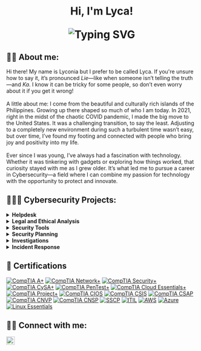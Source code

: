 <h1 align="center">Hi, I'm Lyca!<br/>
<p align="center">
  <img src="https://readme-typing-svg.demolab.com?font=Fira+Code&pause=1000&color=22D3EE&center=true&vCenter=true&width=435&lines=Security+Enthusiast;Lifelong+Learner;Cybersecurity+Professional;SOC+Analyst;Privacy+Advocate;Incident+Responder;Risk+Mitigator;Blue+Team+Specialist" alt="Typing SVG"/>
</p>


<h2> 👋🏻 About me:</h2>

Hi there! My name is Lyconia but I prefer to be called Lyca. If you're unsure how to say it, it’s pronounced <i>Lie</i>—like when someone isn’t telling the truth—and <i>Ka</i>. I know it can be tricky for some people, so don’t even worry about it if you get it wrong! <br/><br/>A little about me: I come from the beautiful and culturally rich islands of the Philippines. Growing up there shaped so much of who I am today. In 2021, right in the midst of the chaotic COVID pandemic, I made the big move to the United States. It was a challenging transition, to say the least. Adjusting to a completely new environment during such a turbulent time wasn’t easy, but over time, I’ve found my footing and connected with people who bring joy and positivity into my life. <br/><br/>Ever since I was young, I’ve always had a fascination with technology. Whether it was tinkering with gadgets or exploring how things worked, that curiosity stayed with me as I grew older. It’s what led me to pursue a career in Cybersecurity—a field where I can combine my passion for technology with the opportunity to protect and innovate.

<h2>👩🏻‍💻 Cybersecurity Projects:</h2>

<details>
  <summary><b>Helpdesk</b></summary>
  <ul>
    <li><a href="https://github.com/lycaleynes/Helpdesk-Homelab" target="_blank">Helpdesk Homelab</a> - Guide for setting up and managing a Windows Server 2016 environment using VirtualBox.</li> 
    <li><a href="https://github.com/lycaleynes/Jira" target="_blank">Jira</a> - Guide for installing and setting up a free Jira ticketing system using Atlassian’s free tier.</li> 
  </ul>
</details>

<details>
  <summary><b>Legal and Ethical Analysis</b></summary>
  <ul>
    <li><a href="https://github.com/lycaleynes/Legal-Analysis" target="_blank">Legal Analysis</a> - Ensured compliance, reduced threats, and created disaster recovery plans.</li> 
    <li><a href="https://github.com/lycaleynes/Ethics-and-Cybersecurity" target="_blank">Ethics and Cybersecurity</a> - Analyzed ethical security issues and created a training plan to raise awareness and prevent risks.</li>
  </ul>
</details>

<details>
  <summary><b>Security Tools</b></summary>
  <ul>
    <li><a href="https://github.com/lycaleynes/Nmap" target="_blank">Nmap</a> - Used Nmap to scan a network, identified key vulnerabilities, and recommended security improvements.</li>
    <li><a href="https://github.com/lycaleynes/Wireshark" target="_blank">Wireshark</a> - Analyzed network traffic with Wireshark and recommended security fixes.</li>
    <li><a href="https://github.com/lycaleynes/Splunk" target="_blank">Splunk</a> - Created a Splunk install guide and used it to analyze DNS logs for detecting network threats.</li>
    <li><a href="https://github.com/lycaleynes/Nessus" target="_blank">Nessus</a> - Used Nexus Essentials to scan for vulnerabilities and recommend fixes to secure the network.</li>
    <li><a href="https://github.com/lycaleynes/Forensic-Investigation" target="_blank">Autopsy</a> - Used Autopsy to examine a storage device for policy violations and documented findings in a report.</li>
  </ul>
</details>

<details>
  <summary><b>Security Planning</b></summary>
  <ul>
    <li><a href="https://github.com/lycaleynes/WLAN-and-Mobile-Security-Plan" target="_blank">WLAN and Mobile Security Plan</a> - Identified mobile risks and proposed fixes.</li>
  </ul>
</details>

<details>
  <summary><b>Investigations</b></summary>
  <ul>
    <li><a href="https://github.com/lycaleynes/Investigative-Plan-of-Action" target="_blank">Investigative Plan of Action</a> - Created a digital forensics plan to guide evidence analysis in an investigation.</li>
  </ul>
</details>

<details>
  <summary><b>Incident Response</b></summary>
  <ul>
    <li><a href="https://github.com/lycaleynes/Analysis-Response" target="_blank">Analysis Response</a> - Assessed a security incident and developed a response plan.</li>
  </ul>
</details>
 
<h2>📄 Certifications</h2>

[![CompTIA A+](https://img.shields.io/badge/CompTIA-A+-B31B1B?style=for-the-badge)](https://www.credly.com/badges/58589332-186f-4925-b703-bd7ffe4e9d16)
[![CompTIA Network+](https://img.shields.io/badge/CompTIA-Network+-B31B1B?style=for-the-badge)](https://www.credly.com/badges/2ec93ab1-d3a3-403e-a585-c61b520d50f6)
[![CompTIA Security+](https://img.shields.io/badge/CompTIA-Security+-B31B1B?style=for-the-badge)](https://www.credly.com/badges/efb5f21d-3462-4c4f-b407-8ba94155b732)
[![CompTIA CySA+](https://img.shields.io/badge/CompTIA-CySA+-B31B1B?style=for-the-badge)](https://www.credly.com/badges/572c23cd-b62c-463e-942b-10195d8eb1eb)
[![CompTIA PenTest+](https://img.shields.io/badge/CompTIA-PenTest+-B31B1B?style=for-the-badge)](https://www.credly.com/badges/8ca9ee59-c007-43d7-8ef7-c648a713b905)
[![CompTIA Cloud Essentials+](https://img.shields.io/badge/CompTIA-Cloud_Essentials+-B31B1B?style=for-the-badge)](https://www.credly.com/badges/2ee056d1-6b42-4460-a4ce-6331ddda516e)
[![CompTIA Project+](https://img.shields.io/badge/CompTIA-Project+-B31B1B?style=for-the-badge)](https://www.credly.com/badges/385e0cc9-1b19-4149-a348-b0897595ad7c)
[![CompTIA CIOS](https://img.shields.io/badge/CompTIA-CIOS-B31B1B?style=for-the-badge)](https://www.credly.com/badges/f4ef57f6-521d-4959-b7d0-e9b38596f3b5)
[![CompTIA CSIS](https://img.shields.io/badge/CompTIA-CSIS-B31B1B?style=for-the-badge)](https://www.credly.com/badges/3b1a69de-71be-4cb4-9c55-06557b100c70)
[![CompTIA CSAP](https://img.shields.io/badge/CompTIA-CSAP-B31B1B?style=for-the-badge)](https://www.credly.com/badges/ce656b31-b15a-4bdd-a04a-5e56e10d3188)
[![CompTIA CNVP](https://img.shields.io/badge/CompTIA-CNVP-B31B1B?style=for-the-badge)](https://www.credly.com/badges/eeee07f5-375f-4c56-a05f-09e98fde09ff)
[![CompTIA CNSP](https://img.shields.io/badge/CompTIA-CNSP-B31B1B?style=for-the-badge)](https://www.credly.com/badges/e88a9fb5-f07c-444a-a4ac-0ff0a85506ea)
[![SSCP](https://img.shields.io/badge/ISC²-SSCP-008000?style=for-the-badge)](https://www.credly.com/badges/22c578b6-0bce-4d15-95df-5dccc38878bf)
[![ITIL](https://img.shields.io/badge/PeopleCert-ITIL_4_Foundation-A020F0?style=for-the-badge)](https://drive.google.com/file/d/1tSGPxam_jJW32MQVJuok6i7ESY3OPIqF/view)
[![AWS](https://img.shields.io/badge/Amazon-AWS_Certified_Cloud_Practitioner-CC5500?style=for-the-badge)](https://www.credly.com/badges/751248f5-ddf0-4fac-b43f-e4845d6027e3)
[![Azure](https://img.shields.io/badge/Microsoft-Azure_Fundamentals-0089D6?style=for-the-badge)](https://learn.microsoft.com/en-us/users/lyconialeynes-7181/credentials/f1a2a6e8ebffa7c1)
[![Linux Essentials](https://img.shields.io/badge/LPI-Linux_Essentials-FFA000?style=for-the-badge)](https://www.credly.com/badges/22c578b6-0bce-4d15-95df-5dccc38878bf)

<h2> 🤳🏻 Connect with me:</h2>

[<img align="left" alt="JoshMadakor | LinkedIn" width="22px" src="https://i.imgur.com/OQUXwNp.jpeg" />][linkedin]

[linkedin]: https://linkedin.com/in/lycaleynes
